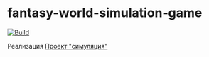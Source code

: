# fantasy-world-simulation-game
[![Build](https://github.com/jaitl/fantasy-world-simulation-game/actions/workflows/build.yml/badge.svg?branch=main)](https://github.com/jaitl/fantasy-world-simulation-game/actions/workflows/build.yml)

Реализация [Проект "симуляция"](https://github.com/zhukovsd/java-backend-learning-course/blob/main/Projects/Simulation/index.md)
